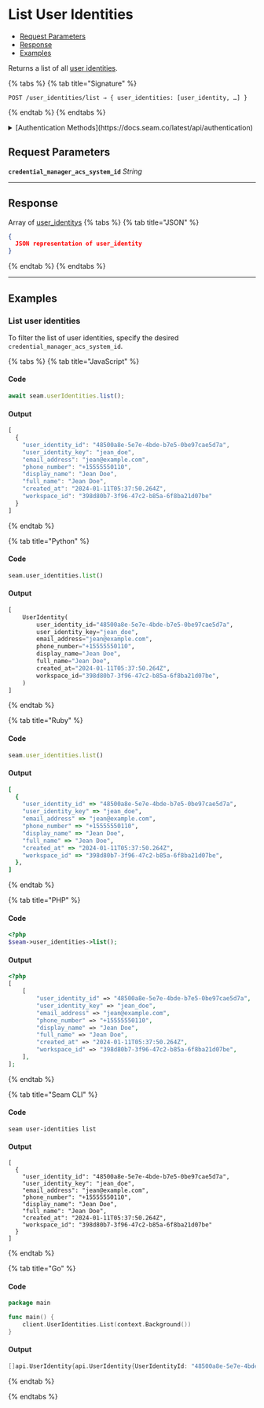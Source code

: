 # List User Identities

- [Request Parameters](./#request-parameters)
- [Response](./#response)
- [Examples](./#examples)

Returns a list of all [user identities](https://docs.seam.co/latest/capability-guides/mobile-access-in-development/managing-mobile-app-user-accounts-with-user-identities#what-is-a-user-identity).

{% tabs %}
{% tab title="Signature" %}
```
POST /user_identities/list ⇒ { user_identities: [user_identity, …] }
```
{% endtab %}
{% endtabs %}

<details>

<summary>[Authentication Methods](https://docs.seam.co/latest/api/authentication)</summary>

- API key
- Client session token
- Personal access token
  <br>Must also include the `seam-workspace` header in the request.
</details>

## Request Parameters

**`credential_manager_acs_system_id`** *String*

---


## Response

Array of [user\_identitys](./)
{% tabs %}
{% tab title="JSON" %}
```json
{
  JSON representation of user_identity
}
```
{% endtab %}
{% endtabs %}

---

## Examples
  
### List user identities

To filter the list of user identities, specify the desired `credential_manager_acs_system_id`.

{% tabs %}
{% tab title="JavaScript" %}
#### Code

```javascript
await seam.userIdentities.list();
```

#### Output

```javascript
[
  {
    "user_identity_id": "48500a8e-5e7e-4bde-b7e5-0be97cae5d7a",
    "user_identity_key": "jean_doe",
    "email_address": "jean@example.com",
    "phone_number": "+15555550110",
    "display_name": "Jean Doe",
    "full_name": "Jean Doe",
    "created_at": "2024-01-11T05:37:50.264Z",
    "workspace_id": "398d80b7-3f96-47c2-b85a-6f8ba21d07be"
  }
]
```
{% endtab %}

{% tab title="Python" %}
#### Code

```python
seam.user_identities.list()
```

#### Output

```python
[
    UserIdentity(
        user_identity_id="48500a8e-5e7e-4bde-b7e5-0be97cae5d7a",
        user_identity_key="jean_doe",
        email_address="jean@example.com",
        phone_number="+15555550110",
        display_name="Jean Doe",
        full_name="Jean Doe",
        created_at="2024-01-11T05:37:50.264Z",
        workspace_id="398d80b7-3f96-47c2-b85a-6f8ba21d07be",
    )
]
```
{% endtab %}

{% tab title="Ruby" %}
#### Code

```ruby
seam.user_identities.list()
```

#### Output

```ruby
[
  {
    "user_identity_id" => "48500a8e-5e7e-4bde-b7e5-0be97cae5d7a",
    "user_identity_key" => "jean_doe",
    "email_address" => "jean@example.com",
    "phone_number" => "+15555550110",
    "display_name" => "Jean Doe",
    "full_name" => "Jean Doe",
    "created_at" => "2024-01-11T05:37:50.264Z",
    "workspace_id" => "398d80b7-3f96-47c2-b85a-6f8ba21d07be",
  },
]
```
{% endtab %}

{% tab title="PHP" %}
#### Code

```php
<?php
$seam->user_identities->list();
```

#### Output

```php
<?php
[
    [
        "user_identity_id" => "48500a8e-5e7e-4bde-b7e5-0be97cae5d7a",
        "user_identity_key" => "jean_doe",
        "email_address" => "jean@example.com",
        "phone_number" => "+15555550110",
        "display_name" => "Jean Doe",
        "full_name" => "Jean Doe",
        "created_at" => "2024-01-11T05:37:50.264Z",
        "workspace_id" => "398d80b7-3f96-47c2-b85a-6f8ba21d07be",
    ],
];
```
{% endtab %}

{% tab title="Seam CLI" %}
#### Code

```seam_cli
seam user-identities list
```

#### Output

```seam_cli
[
  {
    "user_identity_id": "48500a8e-5e7e-4bde-b7e5-0be97cae5d7a",
    "user_identity_key": "jean_doe",
    "email_address": "jean@example.com",
    "phone_number": "+15555550110",
    "display_name": "Jean Doe",
    "full_name": "Jean Doe",
    "created_at": "2024-01-11T05:37:50.264Z",
    "workspace_id": "398d80b7-3f96-47c2-b85a-6f8ba21d07be"
  }
]
```
{% endtab %}

{% tab title="Go" %}
#### Code

```go
package main

func main() {
	client.UserIdentities.List(context.Background())
}
```

#### Output

```go
[]api.UserIdentity{api.UserIdentity{UserIdentityId: "48500a8e-5e7e-4bde-b7e5-0be97cae5d7a", UserIdentityKey: "jean_doe", EmailAddress: "jean@example.com", PhoneNumber: "+15555550110", DisplayName: "Jean Doe", FullName: "Jean Doe", CreatedAt: "2024-01-11T05:37:50.264Z", WorkspaceId: "398d80b7-3f96-47c2-b85a-6f8ba21d07be"}}
```
{% endtab %}

{% endtabs %}


